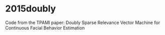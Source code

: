 # 2015doubly
Code from the TPAMI paper: Doubly Sparse Relevance Vector Machine for Continuous Facial Behavior Estimation

